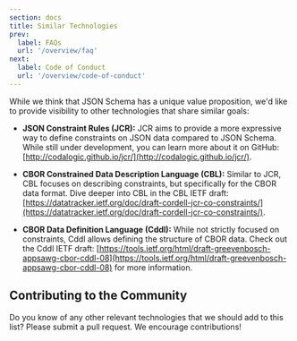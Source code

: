 ```yaml
---
section: docs
title: Similar Technologies
prev: 
  label: FAQs
  url: '/overview/faq'
next: 
  label: Code of Conduct
  url: '/overview/code-of-conduct'
---
```


While we think that JSON Schema has a unique value proposition, we'd like to provide visibility to other technologies that share similar goals:



* **JSON Constraint Rules (JCR):** JCR aims to provide a more expressive way to define constraints on JSON data compared to JSON Schema. While still under development, you can learn more about it on GitHub: [http://codalogic.github.io/jcr/](http://codalogic.github.io/jcr/).

* **CBOR Constrained Data Description Language (CBL):** Similar to JCR, CBL focuses on describing constraints, but specifically for the CBOR data format. Dive deeper into CBL in the CBL IETF draft: [https://datatracker.ietf.org/doc/draft-cordell-jcr-co-constraints/](https://datatracker.ietf.org/doc/draft-cordell-jcr-co-constraints/).

* **CBOR Data Definition Language (Cddl):** While not strictly focused on constraints, Cddl allows defining the structure of CBOR data. Check out the Cddl IETF draft: [https://tools.ietf.org/html/draft-greevenbosch-appsawg-cbor-cddl-08](https://tools.ietf.org/html/draft-greevenbosch-appsawg-cbor-cddl-08) for more information.

## Contributing to the Community

Do you know of any other relevant technologies that we should add to this list? Please submit a pull request. We encourage contributions! 


